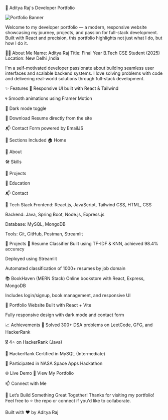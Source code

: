 🚀 Aditya Raj's Developer Portfolio

![Portfolio Banner](https://github.com/soumyajiitt/Portfolio/blob/master/src/assets/Work4.png)


Welcome to my developer portfolio — a modern, responsive website showcasing my journey, projects, and passion for full-stack development. Built with React and precision, this portfolio highlights not just what I do, but how I do it.

🧑‍💻 About Me
Name: Aditya Raj
Title: Final Year B.Tech CSE Student (2025)
Location: New Delhi ,India

I'm a self-motivated developer passionate about building seamless user interfaces and scalable backend systems. I love solving problems with code and delivering real-world solutions through full-stack development.

✨ Features
🎨 Responsive UI built with React & Tailwind

🌀 Smooth animations using Framer Motion

🌙 Dark mode toggle

📄 Download Resume directly from the site

📬 Contact Form powered by EmailJS

📌 Sections Included
🏠 Home

🧠 About

🛠️ Skills

📁 Projects

🧩 Education

📬 Contact

🔧 Tech Stack
Frontend: React.js, JavaScript, Tailwind CSS, HTML, CSS

Backend: Java, Spring Boot, Node.js, Express.js

Database: MySQL, MongoDB

Tools: Git, GitHub, Postman, Streamlit

💼 Projects
📄 Resume Classifier
Built using TF-IDF & KNN, achieved 98.4% accuracy

Deployed using Streamlit

Automated classification of 1000+ resumes by job domain

📚 BookHaven (MERN Stack)
Online bookstore with React, Express, MongoDB

Includes login/signup, book management, and responsive UI

🔧 Portfolio Website
Built with React + Vite

Fully responsive design with dark mode and contact form

📈 Achievements
🧠 Solved 300+ DSA problems on LeetCode, GFG, and HackerRank

🎖️ 4⭐ on HackerRank (Java)

📜 HackerRank Certified in MySQL (Intermediate)

🚀 Participated in NASA Space Apps Hackathon

🌐 Live Demo
🔗 View My Portfolio

📫 Connect with Me



🤝 Let’s Build Something Great Together!
Thanks for visiting my portfolio! Feel free to ⭐ the repo or connect if you'd like to collaborate.

Built with ❤️ by Aditya Raj